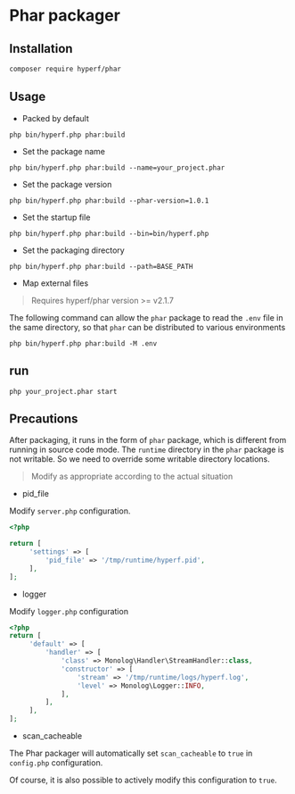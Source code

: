 # Phar packager

## Installation

```bash
composer require hyperf/phar
```

## Usage

- Packed by default

```shell
php bin/hyperf.php phar:build
```

- Set the package name

```shell
php bin/hyperf.php phar:build --name=your_project.phar
```

- Set the package version

```shell
php bin/hyperf.php phar:build --phar-version=1.0.1
```

- Set the startup file

```shell
php bin/hyperf.php phar:build --bin=bin/hyperf.php
```

- Set the packaging directory

```shell
php bin/hyperf.php phar:build --path=BASE_PATH
```

- Map external files

> Requires hyperf/phar version >= v2.1.7

The following command can allow the `phar` package to read the `.env` file in the same directory, so that `phar` can be distributed to various environments

```shell
php bin/hyperf.php phar:build -M .env
```

## run

```shell
php your_project.phar start
```

## Precautions

After packaging, it runs in the form of `phar` package, which is different from running in source code mode. The `runtime` directory in the `phar` package is not writable.
So we need to override some writable directory locations.

> Modify as appropriate according to the actual situation

- pid_file

Modify `server.php` configuration.

```php
<?php

return [
     'settings' => [
         'pid_file' => '/tmp/runtime/hyperf.pid',
     ],
];
```

- logger

Modify `logger.php` configuration

```php
<?php
return [
     'default' => [
         'handler' => [
             'class' => Monolog\Handler\StreamHandler::class,
             'constructor' => [
                 'stream' => '/tmp/runtime/logs/hyperf.log',
                 'level' => Monolog\Logger::INFO,
             ],
         ],
     ],
];
```

- scan_cacheable

The Phar packager will automatically set `scan_cacheable` to `true` in `config.php` configuration.

Of course, it is also possible to actively modify this configuration to `true`.